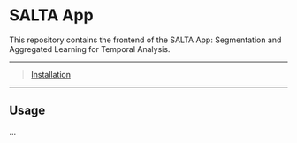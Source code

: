 # SALTA App

This repository contains the frontend of the SALTA App: Segmentation and Aggregated Learning for Temporal Analysis.

---

> [Installation](offline/install.md)

---

## Usage

...
